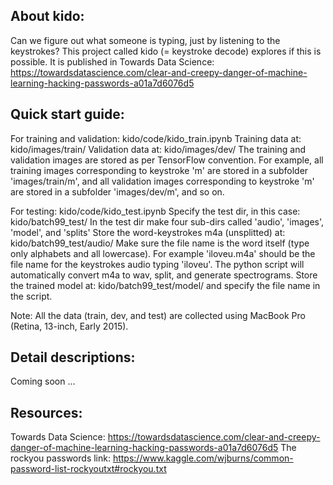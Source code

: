 About kido:
-----------
Can we figure out what someone is typing, just by listening to the keystrokes?
This project called kido (= keystroke decode) explores if this is possible.
It is published in Towards Data Science: https://towardsdatascience.com/clear-and-creepy-danger-of-machine-learning-hacking-passwords-a01a7d6076d5


Quick start guide:
------------------
For training and validation: kido/code/kido_train.ipynb
Training data at: kido/images/train/
Validation data at: kido/images/dev/
The training and validation images are stored as per TensorFlow convention.
For example, all training images corresponding to keystroke 'm' are stored in a subfolder 'images/train/m', 
and all validation images corresponding to keystroke 'm' are stored in a subfolder 'images/dev/m', and so on.

For testing:  kido/code/kido_test.ipynb
Specify the test dir, in this case: kido/batch99_test/
In the test dir make four sub-dirs called 'audio', 'images', 'model', and 'splits'
Store the word-keystrokes m4a (unsplitted) at: kido/batch99_test/audio/
Make sure the file name is the word itself (type only alphabets and all lowercase). 
For example 'iloveu.m4a' should be the file name for the keystrokes audio typing 'iloveu'.
The python script will automatically convert m4a to wav, split, and generate spectrograms.
Store the trained model at: kido/batch99_test/model/ and specify the file name in the script.

Note: All the data (train, dev, and test) are collected using MacBook Pro (Retina, 13-inch, Early 2015).


Detail descriptions:
--------------------
Coming soon ...


Resources:
----------
Towards Data Science: https://towardsdatascience.com/clear-and-creepy-danger-of-machine-learning-hacking-passwords-a01a7d6076d5
The rockyou passwords link: https://www.kaggle.com/wjburns/common-password-list-rockyoutxt#rockyou.txt
